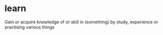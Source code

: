 # learn
Gain or acquire knowledge of or skill in (something) by study, experience or practising various things
